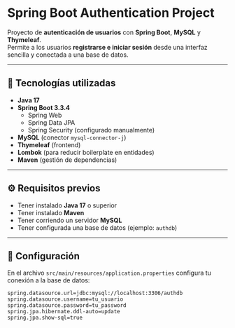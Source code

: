 # Spring Boot Authentication Project

Proyecto de **autenticación de usuarios** con **Spring Boot**, **MySQL** y **Thymeleaf**.  
Permite a los usuarios **registrarse e iniciar sesión** desde una interfaz sencilla y conectada a una base de datos.

---

## 🚀 Tecnologías utilizadas
- **Java 17**
- **Spring Boot 3.3.4**
  - Spring Web
  - Spring Data JPA
  - Spring Security (configurado manualmente)
- **MySQL** (conector `mysql-connector-j`)
- **Thymeleaf** (frontend)
- **Lombok** (para reducir boilerplate en entidades)
- **Maven** (gestión de dependencias)

---

## ⚙️ Requisitos previos
- Tener instalado **Java 17** o superior
- Tener instalado **Maven**
- Tener corriendo un servidor **MySQL**
- Tener configurada una base de datos (ejemplo: `authdb`)

---

## 📂 Configuración
En el archivo `src/main/resources/application.properties` configura tu conexión a la base de datos:

```properties
spring.datasource.url=jdbc:mysql://localhost:3306/authdb
spring.datasource.username=tu_usuario
spring.datasource.password=tu_password
spring.jpa.hibernate.ddl-auto=update
spring.jpa.show-sql=true
